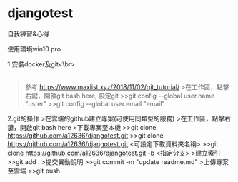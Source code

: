# djangotest
自我練習&心得

使用環境win10 pro

1.安裝docker及git<\br></br><br>
>參考 https://www.maxlist.xyz/2018/11/02/git_tutorial/
	>在工作區，點擊右鍵，開啟git bash here, 設定git
		>>git config --global user.name "usrer"
		>>git config --global user.email "email"

2.git的操作
	>在雲端的github建立專案(可使用同類型的服務)
	>在工作區，點擊右鍵，開啟git bash here
	>下載專案至本機
		>>git clone https://github.com/a12636/djangotest.git
		>>git clone https://github.com/a12636/djangotest.git <可設定下載資料夾名稱>
		>>git clone https://github.com/a12636/djangotest.git -b <指定分支>
	>建立索引
		>>git add .
	>提交異動說明
		>>git commit -m "update readme.md"
	>上傳專案至雲端
		>>git push